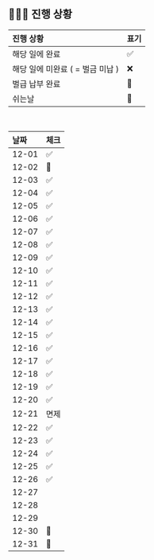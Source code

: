 ## 🧑🏻‍💻 진행 상황

| 진행 상황            | 표기  |
|:-----------------|:----|
| 해당 일에 완료      | ✅   |
| 해당 일에 미완료 ( = 벌금 미납 )    | ❌   |
| 벌급 납부 완료 | 🔺 |
| 쉬는날 | 🥳 |


<br>

| 날짜  | 체크 |
|:------|:----|
| 12-01 | ✅ |
| 12-02 | 🥳 |
| 12-03 | ✅ |
| 12-04 | ✅ |
| 12-05 | ✅ |
| 12-06 | ✅ |
| 12-07 | ✅ |
| 12-08 | ✅ |
| 12-09 | ✅ |
| 12-10 | ✅ |
| 12-11 | ✅ |
| 12-12 | ✅ |
| 12-13 | ✅ |
| 12-14 | ✅ |
| 12-15 | ✅ |
| 12-16 | ✅ |
| 12-17 | ✅ |
| 12-18 | ✅ |
| 12-19 | ✅ |
| 12-20 | ✅ |
| 12-21 | 면제|
| 12-22 | ✅ |
| 12-23 | ✅ |
| 12-24 | ✅ |
| 12-25 | ✅ |
| 12-26 | ✅ |
| 12-27 |  |
| 12-28 |  |
| 12-29 |  |
| 12-30 | 🥳 |
| 12-31 | 🥳 |
